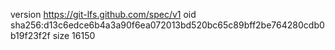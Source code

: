 version https://git-lfs.github.com/spec/v1
oid sha256:d13c6edce6b4a3a90f6ea072013bd520bc65c89bff2be764280cdb0b19f23f2f
size 16150
